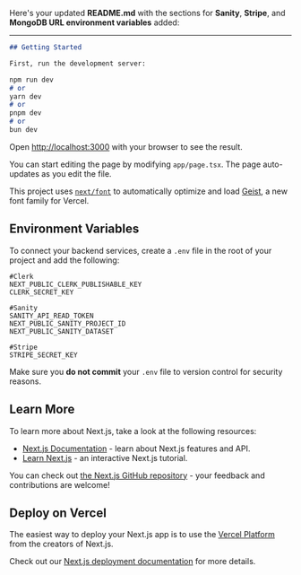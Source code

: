 Here's your updated **README.md** with the sections for **Sanity**, **Stripe**, and **MongoDB URL environment variables** added:

---

````md
## Getting Started

First, run the development server:

npm run dev
# or
yarn dev
# or
pnpm dev
# or
bun dev
````

Open [http://localhost:3000](http://localhost:3000) with your browser to see the result.

You can start editing the page by modifying `app/page.tsx`. The page auto-updates as you edit the file.

This project uses [`next/font`](https://nextjs.org/docs/app/building-your-application/optimizing/fonts) to automatically optimize and load [Geist](https://vercel.com/font), a new font family for Vercel.

## Environment Variables

To connect your backend services, create a `.env` file in the root of your project and add the following:

```env
#Clerk
NEXT_PUBLIC_CLERK_PUBLISHABLE_KEY
CLERK_SECRET_KEY

#Sanity
SANITY_API_READ_TOKEN
NEXT_PUBLIC_SANITY_PROJECT_ID
NEXT_PUBLIC_SANITY_DATASET

#Stripe
STRIPE_SECRET_KEY
```

Make sure you **do not commit** your `.env` file to version control for security reasons.

## Learn More

To learn more about Next.js, take a look at the following resources:

* [Next.js Documentation](https://nextjs.org/docs) - learn about Next.js features and API.
* [Learn Next.js](https://nextjs.org/learn) - an interactive Next.js tutorial.

You can check out [the Next.js GitHub repository](https://github.com/vercel/next.js) - your feedback and contributions are welcome!

## Deploy on Vercel

The easiest way to deploy your Next.js app is to use the [Vercel Platform](https://vercel.com/new?utm_medium=default-template&filter=next.js&utm_source=create-next-app&utm_campaign=create-next-app-readme) from the creators of Next.js.

Check out our [Next.js deployment documentation](https://nextjs.org/docs/app/building-your-application/deploying) for more details.

